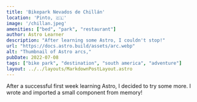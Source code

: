 ```yaml
---
title: 'Bikepark Nevados de Chillán'
location: 'Pinto, 🇨🇱'
image: '/chillan.jpeg'
amenities: ["bed", "park", "restaurant"]
author: Astro Learner
description: "After learning some Astro, I couldn't stop!"
url: "https://docs.astro.build/assets/arc.webp"
alt: "Thumbnail of Astro arcs,"
pubDate: 2022-07-08
tags: ["bike park", "destination", "south america", "adventure"]
layout: ../../layouts/MarkdownPostLayout.astro
---
```


After a successful first week learning Astro, I decided to 
try some more. I wrote and imported a small component 
from memory!